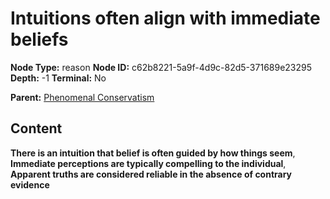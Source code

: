 # Intuitions often align with immediate beliefs

**Node Type:** reason
**Node ID:** c62b8221-5a9f-4d9c-82d5-371689e23295
**Depth:** -1
**Terminal:** No

**Parent:** [Phenomenal Conservatism](phenomenal-conservatism.md)

## Content

**There is an intuition that belief is often guided by how things seem**, **Immediate perceptions are typically compelling to the individual**, **Apparent truths are considered reliable in the absence of contrary evidence**
